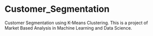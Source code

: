 # Customer_Segmentation
Customer Segmentation using K-Means Clustering.
This is a project  of Market Based Analysis in Machine Learning and Data Science.
